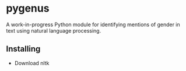 # pygenus

A work-in-progress Python module for identifying mentions of gender in
text using natural language processing.

## Installing

- Download nltk
